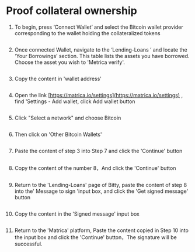 # Proof collateral ownership

1.  To begin, press ‘Connect Wallet’ and select the Bitcoin wallet provider corresponding to the wallet holding the collateralized tokens

    <figure><img src="https://lh7-rt.googleusercontent.com/docsz/AD_4nXc6njEjJ6lDYvX7MCClO8ksRoe843hVzo-QgQdzzgSXNG9hlBEtcz8WkAJRoxsC5WDbiA3CH5LAZNBhQ2aKAkA-pP1iY1oG-WdOq0fJGZlAGCV2aWhVbxcM3TzLWBXyxfNh3OSWDw?key=vjAZfWTXVqj9izG7poAG4XjP" alt=""><figcaption></figcaption></figure>
2.  Once connected Wallet, navigate to the ‘Lending-Loans ’ and locate the ‘Your Borrowings’ section.      This table lists the assets you have borrowed.      Choose the asset you wish to 'Metrica verify'.

    <figure><img src="https://lh7-rt.googleusercontent.com/docsz/AD_4nXeSc-7t9b9fKe4bHnAzyjMOI5bH5xRQPFKw7fRJZyYBcNpAtzl0pssSaJBNpEUJLabPs6faC6kkNP46NJpio52Gcpssxuz8hw6ym4VYkXcwSPaHNrawYrG4y30AewzXRdmFjDgLSg?key=vjAZfWTXVqj9izG7poAG4XjP" alt=""><figcaption></figcaption></figure>
3.  Copy the content in 'wallet address'

    <figure><img src="https://lh7-rt.googleusercontent.com/docsz/AD_4nXdJpBqK3m3Ov5zEsXwaqXBBaJNtsvx-K6V_B--FMZssLdKyBCoM3yUx9BxjIgI6rIYIWGjP2VRFmu9AIMNQ6ovJ0c5nh9aCWcAxE1Y9C4XITYs4nUpToTF5m8rlYn2JkjJk432Hmg?key=vjAZfWTXVqj9izG7poAG4XjP" alt=""><figcaption></figcaption></figure>
4.  Open the link [https://matrica.io/settings](https://matrica.io/settings) , find 'Settings - Add wallet, click Add wallet button

    <figure><img src="https://lh7-rt.googleusercontent.com/docsz/AD_4nXe-KhYeQNq7AW2bqZdfVzqR9bGJbgOSvb3ulO50xvT0eVnvF_mNzSCXhcPcW07y_X3jEM7v2iYOvnEXQjg8dlKm6AgdBuA6_nTuhYcze5kJtRMU8gQsgx9Fcjh7iQKKg_ucgoL3?key=vjAZfWTXVqj9izG7poAG4XjP" alt=""><figcaption></figcaption></figure>
5.  Click "Select a network" and choose Bitcoin

    <figure><img src="https://lh7-rt.googleusercontent.com/docsz/AD_4nXfj2i1mkLuX_E46A_VkRGAR4T1MyABj4FcPEpR-7Rs9DSEMcIwt0XvJzxUbLSQdm3ZKvrVoI5PtGGJTp6jCAgTR6e0QqFuh56IqoFYqCCMKaezG1gWlxXwAnaAx-08SGsdVHnQzfA?key=vjAZfWTXVqj9izG7poAG4XjP" alt=""><figcaption></figcaption></figure>
6.  Then click on 'Other Bitcoin Wallets'

    <figure><img src="https://lh7-rt.googleusercontent.com/docsz/AD_4nXeb_WrphgPuXLelRZe_h8XOe2uMm01sDp7v_U6t5BwKEfTojK1D05wv7o9a5bXtuAbHgA16XkjPWC31ZtxwboAa7IdxpD7PXjyXM4m4g9_j4etSjBgvY4UGwnVuJu3UymWRS9sw3g?key=vjAZfWTXVqj9izG7poAG4XjP" alt=""><figcaption></figcaption></figure>
7.  Paste the content of step 3 into Step 7 and click the 'Continue' button

    <figure><img src="https://lh7-rt.googleusercontent.com/docsz/AD_4nXdcJICdUYTgBCppskyLPdJyqxKtHEAt_gJ8XSe5z9KmHpYze-FD1A1fgkdZtsjp_5gRV7kL_P_6V4ICDi7zD-16Kt1kbV7-SsuUh8rIYPJTX9Ptztdbyp980Bm4qals00crg5ollw?key=vjAZfWTXVqj9izG7poAG4XjP" alt=""><figcaption></figcaption></figure>
8.  Copy the content of the number 8，And click the 'Continue' button

    <figure><img src="https://lh7-rt.googleusercontent.com/docsz/AD_4nXdHiMekpT743jLjHA0b6vX0XGFEVcmCXTCImN3fkm8IpAp-pH4cOHOCitlYXP-apqAqbzH6dEfuYYZpMKUfehtFxMM2tF2mu4sxiklEDBZZJndOEJoWj36fwGWgrjtj2bj5doQG?key=vjAZfWTXVqj9izG7poAG4XjP" alt=""><figcaption></figcaption></figure>
9.  Return to the 'Lending-Loans' page of Bitty, paste the content of step 8 into the' Message to sign 'input box, and click the 'Get signed message' button

    <figure><img src="https://lh7-rt.googleusercontent.com/docsz/AD_4nXdqu30SxhDT8yvCYc6c36mPMfhi-56J01IfLYY19BTCLlTq0vkPM4JFcbntHF1LWSfIatNYzmTlXFOeSGA0cFoKJm-s4phvgaALyYuMEcTwU2h1YMfh0HRztpW8XUyEcZb9w7T5?key=vjAZfWTXVqj9izG7poAG4XjP" alt=""><figcaption></figcaption></figure>
10. Copy the content in the 'Signed message' input box

    <figure><img src="https://lh7-rt.googleusercontent.com/docsz/AD_4nXcZswoYwehb3tHkW5neDc-bAYXRwiH9Gd410F4bUk3PGCg189IYe_xBQjcbxX7lJP_kssqJwsmFvzWPQIBW-__9vzpee6mVFTqjOTtOHZlyuiN0l6MW-AOicUD5kaIYIxV1FQzQ7Q?key=vjAZfWTXVqj9izG7poAG4XjP" alt=""><figcaption></figcaption></figure>
11. Return to the 'Matrica' platform, Paste the content copied in Step 10 into the input box and click the 'Continue' button，The signature will be successful.

    <figure><img src="https://lh7-rt.googleusercontent.com/docsz/AD_4nXd8WeifjjkjoAw1MNQm6K_BzBmuPEbPNMtfT9qEcWpc9XNxjL0_UT-WNTCBBlw5ii71Mq4iD_kXuX8sT0oeJXoNoPfYhfAndgMwgnWcu21SY-Gx34Npqrh_UuSTFVf9DRvaYurkjQ?key=vjAZfWTXVqj9izG7poAG4XjP" alt=""><figcaption></figcaption></figure>
